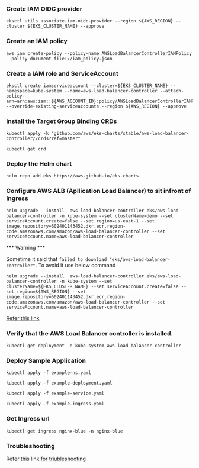 ### Create IAM OIDC provider

```
eksctl utils associate-iam-oidc-provider --region ${AWS_REGION} --cluster ${EKS_CLUSTER_NAME} --approve
```

### Create an IAM policy 

```
aws iam create-policy --policy-name AWSLoadBalancerControllerIAMPolicy --policy-document file://iam_policy.json
```

### Create a IAM role and ServiceAccount

```
eksctl create iamserviceaccount --cluster=${EKS_CLUSTER_NAME} --namespace=kube-system --name=aws-load-balancer-controller --attach-policy-arn=arn:aws:iam::${AWS_ACCOUNT_ID}:policy/AWSLoadBalancerControllerIAMPolicy --override-existing-serviceaccounts --region ${AWS_REGION} --approve
```

### Install the Target Group Binding CRDs

```
kubectl apply -k "github.com/aws/eks-charts/stable/aws-load-balancer-controller//crds?ref=master"

kubectl get crd
```

### Deploy the Helm chart

```
helm repo add eks https://aws.github.io/eks-charts
```

### Configure AWS ALB (Apllication Load Balancer) to sit infront of Ingress

```
helm upgrade --install  aws-load-balancer-controller eks/aws-load-balancer-controller -n kube-system --set clusterName=demo --set serviceAccount.create=false --set region=us-east-1 --set image.repository=602401143452.dkr.ecr.region-code.amazonaws.com/amazon/aws-load-balancer-controller --set serviceAccount.name=aws-load-balancer-controller
```

*** Warning ***

Sometime it said that `failed to download "eks/aws-load-balancer-controller"`. To avoid it use below command

```
helm upgrade --install  aws-load-balancer-controller eks/aws-load-balancer-controller -n kube-system --set clusterName=${EKS_CLUSTER_NAME} --set serviceAccount.create=false --set region=${AWS_REGION} --set image.repository=602401143452.dkr.ecr.region-code.amazonaws.com/amazon/aws-load-balancer-controller --set serviceAccount.name=aws-load-balancer-controller
```
<a href="https://docs.aws.amazon.com/eks/latest/userguide/aws-load-balancer-controller.html">Refer this link</a>

### Verify that the AWS Load Balancer controller is installed. 

```
kubectl get deployment -n kube-system aws-load-balancer-controller
```
### Deploy Sample Application

```
kubectl apply -f example-ns.yaml

kubectl apply -f example-deployment.yaml

kubectl apply -f example-service.yaml

kubectl apply -f example-ingress.yaml
```
### Get Ingress url

```
kubectl get ingress nginx-blue -n nginx-blue
```
### Troubleshooting

Refer this link <a href="https://aws.amazon.com/premiumsupport/knowledge-center/eks-load-balancers-troubleshooting/">for triubleshooting</a>




